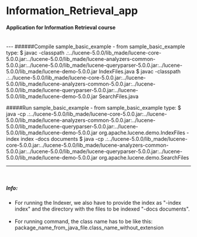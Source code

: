 # Information_Retrieval_app

#### Application for Information Retrieval course

<br />
---
######Compile sample_basic_example - from sample_basic_example type: 
    $ javac -classpath .:../lucene-5.0.0/lib_made/lucene-core-5.0.0.jar:../lucene-5.0.0/lib_made/lucene-analyzers-common-5.0.0.jar:../lucene-5.0.0/lib_made/lucene-queryparser-5.0.0.jar:../lucene-5.0.0/lib_made/lucene-demo-5.0.0.jar IndexFiles.java
    $ javac -classpath .:../lucene-5.0.0/lib_made/lucene-core-5.0.0.jar:../lucene-5.0.0/lib_made/lucene-analyzers-common-5.0.0.jar:../lucene-5.0.0/lib_made/lucene-queryparser-5.0.0.jar:../lucene-5.0.0/lib_made/lucene-demo-5.0.0.jar SearchFiles.java 

#####Run sample_basic_example - from sample_basic_example type:
    $ java -cp .:../lucene-5.0.0/lib_made/lucene-core-5.0.0.jar:../lucene-5.0.0/lib_made/lucene-analyzers-common-5.0.0.jar:../lucene-5.0.0/lib_made/lucene-queryparser-5.0.0.jar:../lucene-5.0.0/lib_made/lucene-demo-5.0.0.jar org.apache.lucene.demo.IndexFiles -index index -docs documents
    $ java -cp .:../lucene-5.0.0/lib_made/lucene-core-5.0.0.jar:../lucene-5.0.0/lib_made/lucene-analyzers-common-5.0.0.jar:../lucene-5.0.0/lib_made/lucene-queryparser-5.0.0.jar:../lucene-5.0.0/lib_made/lucene-demo-5.0.0.jar org.apache.lucene.demo.SearchFiles

---
<br />
    <h5> Info: </h5> 
    <ul> 
        <li> For running the Indexer, we also have to provide the index as "-index index" and the directory with the files to be indexed "-docs documents". </li>
<br />
        <li> For running command, the class name has to be like this: package_name_from_java_file.class_name_without_extension </li>
    </ul>              
<br />
<br />
